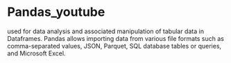 # Pandas_youtube
used for data analysis and associated manipulation of tabular data in Dataframes. Pandas allows importing data from various file formats such as comma-separated values, JSON, Parquet, SQL database tables or queries, and Microsoft Excel.
